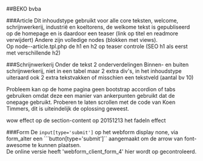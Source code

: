 ##BEKO bvba

###Article
Dit inhoudstype gebruikt voor alle core teksten, welcome, schrijnwerkerij, 
industrië en koeltorens, de welkome tekst is gepubliseerd op de homepage en
is daardoor een teaser (link op titel en readmore verwijdert)
Andere zijn volledige nodes (blokken met views).  
Op node--article.tpl.php de h1 en h2 op teaser controle (SEO h1 als eerst met
verschillende h2)

###Schrijnwerkerij
Onder de tekst 2 onderverdelingen Binnen- en buiten schrijnwerkerij, niet in een tabel
maar 2 extra div's, in het inhoudstype uiteraard ook 2 extra tekstvakken of misschien een
tekstveld (aantal bv 10)

Probleem kan op de home pagina geen bootstrap accordion of tabs gebruiken omdat deze
een manier van ankerpunten gebruikt dat de onepage gebruikt.
Proberen te laten scrollen met de code van Koen Timmers, dit is uiteindelijk de oplossing geweest.


wow effect op de section-content op 20151213 het fadeIn effect


###Form
De ```input[type='submit']``` op het webform display none, via form_alter een ```button[type='submit']``
aangemaakt om de arrow van font-awesome te kunnen plaatsen.  
De online versie heeft 'webform_client_form_4' hier wordt op gecontroleerd.



